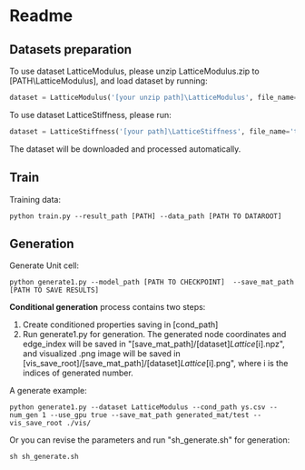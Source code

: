 # Readme
## Datasets preparation
To use dataset LatticeModulus, please unzip LatticeModulus.zip to [PATH\LatticeModulus], and load dataset by running:
~~~python
dataset = LatticeModulus('[your unzip path]\LatticeModulus', file_name='data')
~~~

To use dataset LatticeStiffness, please run:
~~~python
dataset = LatticeStiffness('[your path]\LatticeStiffness', file_name='training')
~~~
The dataset will be downloaded and processed automatically.

## Train
Training data:

~~~shell
python train.py --result_path [PATH] --data_path [PATH TO DATAROOT]
~~~
## Generation
Generate Unit cell:

~~~shell
python generate1.py --model_path [PATH TO CHECKPOINT]  --save_mat_path [PATH TO SAVE RESULTS]
~~~
**Conditional generation** process contains two steps:
1. Create conditioned properties saving in [cond_path]
2. Run generate1.py for generation. The generated node coordinates and edge_index will be saved in "[save_mat_path]/[dataset]_Lattice_[i].npz", and visualized .png image will be saved in [vis_save_root]/[save_mat_path]/[dataset]_Lattice_[i].png", where i is the indices of generated number.


A generate example:
~~~shell
python generate1.py --dataset LatticeModulus --cond_path ys.csv --num_gen 1 --use_gpu true --save_mat_path generated_mat/test --vis_save_root ./vis/
~~~
Or you can revise the parameters and run "sh_generate.sh" for generation:
~~~shell
sh sh_generate.sh
~~~






